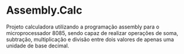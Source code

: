 # Assembly.Calc

Projeto calculadora utilizando a programação assembly para o microprocessador 8085, sendo capaz de realizar operações de soma, subtração, multiplicação e divisão entre dois valores de apenas uma unidade de base decimal.
